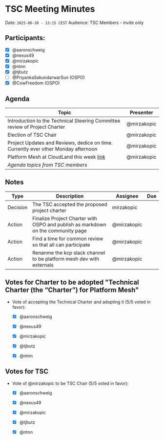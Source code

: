 # TSC Meeting Minutes

Date: `2025-06-30 - 13:15 CEST`
Audience: TSC Members - invite only

## Participants:

- [x] @aaronschweig
- [X] @nexus49
- [x] @mirzakopic
- [x] @ntnn
- [x] @tjbutz
- [ ] @PriyankaSakundarwarSun (OSPO)
- [x] @CowFreedom (OSPO)

## Agenda

| Topic                                                                                                                      | Presenter |
|----------------------------------------------------------------------------------------------------------------------------|-----------|
| Introduction to the Technical Steering Committee review of Project Charter                                                 | @mirzakopic  |
| Election of TSC Chair                                                                                                      | @mirzakopic  |
| Project Updates and Reviews, dedice on time. Currently ever other Monday afternoon                                         | @mirzakopic  |
| Platform Mesh at CloudLand this week [link](https://meine.doag.org/events/cloudland/2025/agenda/#eventDay.1751407200)      | @mirzakopic  |
| _Agenda topics from TSC members_                                                                                           |           |

## Notes

| Type     | Description                                                                      | Assignee | Due |
|----------|----------------------------------------------------------------------------------|----------|-----|
| Decision | The TSC accepted the proposed project charter                                    |    mirzakopic      |     |
| Action   | Finalize Project Charter with OSPO and publish as markdown on the community page | @mirzakopic |     |
| Action   | Find a time for common review so that all can participate | @mirzakopic |   |
| Action   | Renanme the kcp slack channel to be platform mesh dev with externals | @mirzakopic |     |



## Votes for Charter to be adopted "Technical Charter (the “Charter”) for Platform Mesh"

- Vote of accepting the Technical Charter and adopting it (5/5 voted in favor):
  - [x] @aaronschweig
  - [x] @nexus49
  - [x] @mirzakopic
  - [x] @tjbutz
  - [x] @ntnn 



## Votes for TSC

- Vote of @mirzakopic to be TSC Chair (5/5 voted in favor):
  - [x] @aaronschweig
  - [x] @nexus49
  - [x] @mirzakopic
  - [x] @tjbutz
  - [x] @ntnn 


